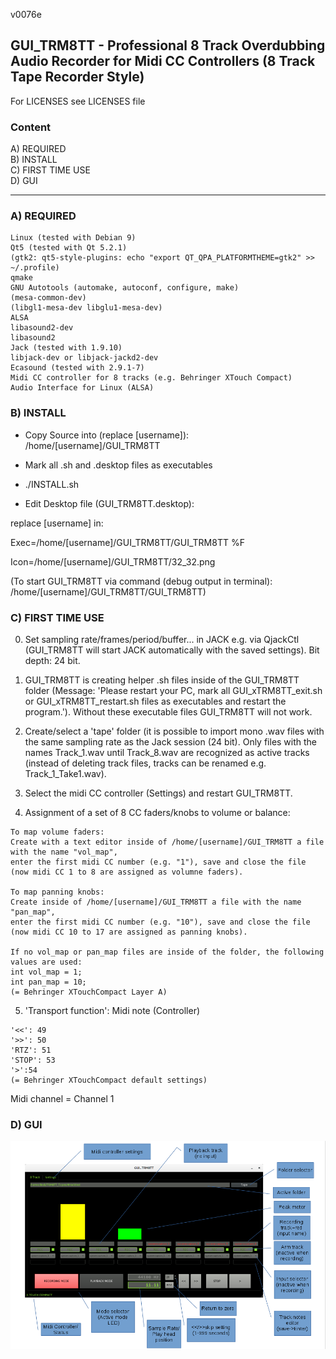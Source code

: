v0076e

## GUI_TRM8TT - Professional 8 Track Overdubbing Audio Recorder for Midi CC Controllers  (8 Track Tape Recorder Style)

For LICENSES see LICENSES file

### Content

A) REQUIRED  
B) INSTALL  
C) FIRST TIME USE  
D) GUI  


--------------------------


### A) REQUIRED

```
Linux (tested with Debian 9)  
Qt5 (tested with Qt 5.2.1) 
(gtk2: qt5-style-plugins: echo "export QT_QPA_PLATFORMTHEME=gtk2" >> ~/.profile)  
qmake  
GNU Autotools (automake, autoconf, configure, make)
(mesa-common-dev)  
(libgl1-mesa-dev libglu1-mesa-dev)  
ALSA  
libasound2-dev  
libasound2  
Jack (tested with 1.9.10)  
libjack-dev or libjack-jackd2-dev  
Ecasound (tested with 2.9.1-7)  
Midi CC controller for 8 tracks (e.g. Behringer XTouch Compact)  
Audio Interface for Linux (ALSA)
```

### B) INSTALL

- Copy Source into (replace [username]): /home/[username]/GUI_TRM8TT

- Mark all .sh and .desktop files as executables

- ./INSTALL.sh

- Edit Desktop file (GUI_TRM8TT.desktop):

replace [username] in:

Exec=/home/[username]/GUI_TRM8TT/GUI_TRM8TT %F 

Icon=/home/[username]/GUI_TRM8TT/32_32.png 

(To start GUI_TRM8TT via command (debug output in terminal): /home/[username]/GUI_TRM8TT/GUI_TRM8TT)

###  C) FIRST TIME USE

0) Set sampling rate/frames/period/buffer... in JACK e.g. via QjackCtl (GUI_TRM8TT will start JACK automatically with the saved settings). Bit depth: 24 bit.
1) GUI_TRM8TT is creating helper .sh files inside of the GUI_TRM8TT folder (Message: 'Please restart your PC, mark all GUI_xTRM8TT_exit.sh or GUI_xTRM8TT_restart.sh files as executables and restart the program.'). Without these executable files GUI_TRM8TT will not work.
2) Create/select a 'tape' folder (it is possible to import mono .wav files with the same sampling rate as the Jack session (24 bit). Only files with the names Track_1.wav until Track_8.wav are recognized as active tracks (instead of deleting track files, tracks can be renamed e.g. Track_1_Take1.wav).
3) Select the midi CC controller (Settings) and restart GUI_TRM8TT.

4) Assignment of a set of 8 CC faders/knobs to volume or balance:

```
To map volume faders:  
Create with a text editor inside of /home/[username]/GUI_TRM8TT a file with the name "vol_map",
enter the first midi CC number (e.g. "1"), save and close the file (now midi CC 1 to 8 are assigned as volumne faders).

To map panning knobs:  
Create inside of /home/[username]/GUI_TRM8TT a file with the name "pan_map",
enter the first midi CC number (e.g. "10"), save and close the file (now midi CC 10 to 17 are assigned as panning knobs).

If no vol_map or pan_map files are inside of the folder, the following values are used:
int vol_map = 1;
int pan_map = 10;
(= Behringer XTouchCompact Layer A)
```

5) 'Transport function': Midi note (Controller)

```
'<<': 49  
'>>': 50  
'RTZ': 51  
'STOP': 53  
'>':54  
(= Behringer XTouchCompact default settings)
```

Midi channel = Channel 1



### D) GUI

![alt text](https://github.com/AndreasDanielKlumpp/GUI_TRM8TT/blob/master/GUI_png3.png)










